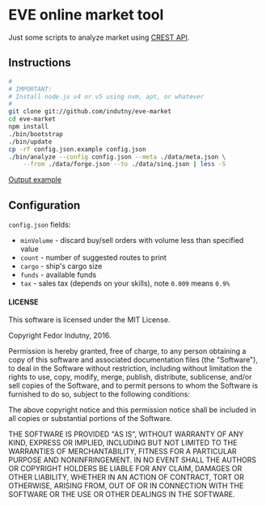 # EVE online market tool

Just some scripts to analyze market using [CREST API][1].

## Instructions

```sh
#
# IMPORTANT:
# Install node.js v4 or v5 using nvm, apt, or whatever
#
git clone git://github.com/indutny/eve-market
cd eve-market
npm install
./bin/bootstrap
./bin/update
cp -rf config.json.example config.json
./bin/analyze --config config.json --meta ./data/meta.json \
    --from ./data/forge.json --to ./data/sinq.json | less -S
```

[Output example][0]

## Configuration

`config.json` fields:

* `minVolume` - discard buy/sell orders with volume less than specified value
* `count` - number of suggested routes to print
* `cargo` - ship's cargo size
* `funds` - available funds
* `tax` - sales tax (depends on your skills), note `0.009` means `0.9%`

#### LICENSE

This software is licensed under the MIT License.

Copyright Fedor Indutny, 2016.

Permission is hereby granted, free of charge, to any person obtaining a
copy of this software and associated documentation files (the
"Software"), to deal in the Software without restriction, including
without limitation the rights to use, copy, modify, merge, publish,
distribute, sublicense, and/or sell copies of the Software, and to permit
persons to whom the Software is furnished to do so, subject to the
following conditions:

The above copyright notice and this permission notice shall be included
in all copies or substantial portions of the Software.

THE SOFTWARE IS PROVIDED "AS IS", WITHOUT WARRANTY OF ANY KIND, EXPRESS
OR IMPLIED, INCLUDING BUT NOT LIMITED TO THE WARRANTIES OF
MERCHANTABILITY, FITNESS FOR A PARTICULAR PURPOSE AND NONINFRINGEMENT. IN
NO EVENT SHALL THE AUTHORS OR COPYRIGHT HOLDERS BE LIABLE FOR ANY CLAIM,
DAMAGES OR OTHER LIABILITY, WHETHER IN AN ACTION OF CONTRACT, TORT OR
OTHERWISE, ARISING FROM, OUT OF OR IN CONNECTION WITH THE SOFTWARE OR THE
USE OR OTHER DEALINGS IN THE SOFTWARE.

[0]: https://gist.github.com/indutny/d71dc9dff1c521e28e7a
[1]: https://wiki.eveonline.com/en/wiki/CREST_Getting_Started
